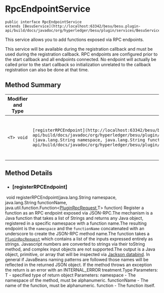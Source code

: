 # RpcEndpointService

```
public interface RpcEndpointService
extends [BesuService](http://localhost:63342/besu/besu.plugin-api/build/docs/javadoc/org/hyperledger/besu/plugin/services/BesuService.html)
```

This service allows you to add functions exposed via RPC endpoints.

This service will be available during the registration callback and must be used during the registration callback. RPC endpoints are configured prior to the start callback and all endpoints connected. No endpoint will actually be called prior to the start callback so initialization unrelated to the callback registration can also be done at that time.

  

## Method Summary

| Modifier and Type | Method | Description |
| --- | --- | --- |
| `<T> void` | `[registerRPCEndpoint](http://localhost:63342/besu/besu.plugin-api/build/docs/javadoc/org/hyperledger/besu/plugin/services/RpcEndpointService.html#registerRPCEndpoint(java.lang.String,java.lang.String,java.util.function.Function))​(java.lang.String namespace, java.lang.String functionName, java.util.function.Function<[PluginRpcRequest](http://localhost:63342/besu/besu.plugin-api/build/docs/javadoc/org/hyperledger/besu/plugin/services/rpc/PluginRpcRequest.html),​T> function)` | Register a function as an RPC endpoint exposed via JSON-RPC. |

  

## Method Details

- ### [registerRPCEndpoint]
  
<T> void registerRPCEndpoint​(java.lang.String namespace, java.lang.String functionName, java.util.function.Function<[PluginRpcRequest](http://localhost:63342/besu/besu.plugin-api/build/docs/javadoc/org/hyperledger/besu/plugin/services/rpc/PluginRpcRequest.html),​T> function) Register a function as an RPC endpoint exposed via JSON-RPC.The mechanism is a Java function that takes a list of Strings and returns any Java object, registered in a specific namespace with a function name.The resulting endpoint is the `namespace` and the `functionName` concatenated with an underscore to create the JSON-RPC method name.The function takes a [`PluginRpcRequest`](http://localhost:63342/besu/besu.plugin-api/build/docs/javadoc/org/hyperledger/besu/plugin/services/rpc/PluginRpcRequest.html) which contains a list of the inputs expressed entirely as strings. Javascript numbers are converted to strings via their toString method, and complex input objects are not supported.The output is a Java object, primitive, or array that will be inspected via [Jackson databind](https://github.com/FasterXML/jackson-databind). In general if JavaBeans naming patterns are followed those names will be reflected in the returned JSON object. If the method throws an exception the return is an error with an INTERNAL\_ERROR treatment.Type Parameters: T - specified type of return object Parameters: namespace - The namespace of the method, must be alphanumeric. functionName - The name of the function, must be alphanumeric. function - The function itself.